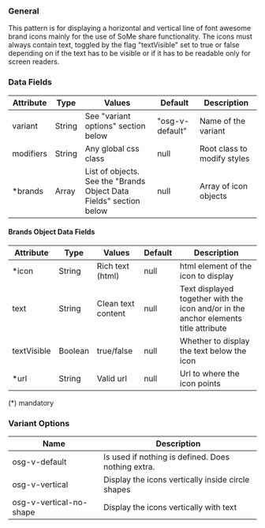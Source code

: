 ### General
This pattern is for displaying a horizontal and vertical line of font awesome brand icons mainly for the use of SoMe share functionality.
The icons must always contain text, toggled by the flag "textVisible" set to true or false depending on if the text has to be visible or if it has to be readable only for screen readers.

### Data Fields
| Attribute | Type | Values | Default | Description |
|---|---|---|---|---|
| variant | String | See "variant options" section below | "osg-v-default" | Name of the variant |
| modifiers | String | Any global css class | null | Root class to modify styles |
| *brands | Array | List of objects. See the "Brands Object Data Fields" section below | null | Array of icon objects |

#### Brands Object Data Fields
| Attribute | Type | Values | Default | Description |
|---|---|---|---|---|
| *icon | String | Rich text (html) | null | html element of the icon to display |
| text | String | Clean text content | null | Text displayed together with the icon and/or in the anchor elements title attribute |
| textVisible | Boolean | true/false | null | Whether to display the text below the icon |
| *url | String | Valid url | null | Url to where the icon points |

(*) mandatory

### Variant Options
| Name | Description |
|---|---|
| osg-v-default | Is used if nothing is defined. Does nothing extra. |
| osg-v-vertical | Display the icons vertically inside circle shapes |
| osg-v-vertical-no-shape | Display the icons vertically with text |
